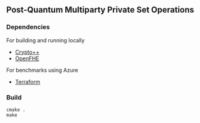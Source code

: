 ## Post-Quantum Multiparty Private Set Operations

### Dependencies

For building and running locally
* [Crypto++](https://cryptopp.com/index.html)
* [OpenFHE](https://www.openfhe.org/)

For benchmarks using Azure
* [Terraform](https://www.terraform.io)

### Build

```
cmake .
make
```